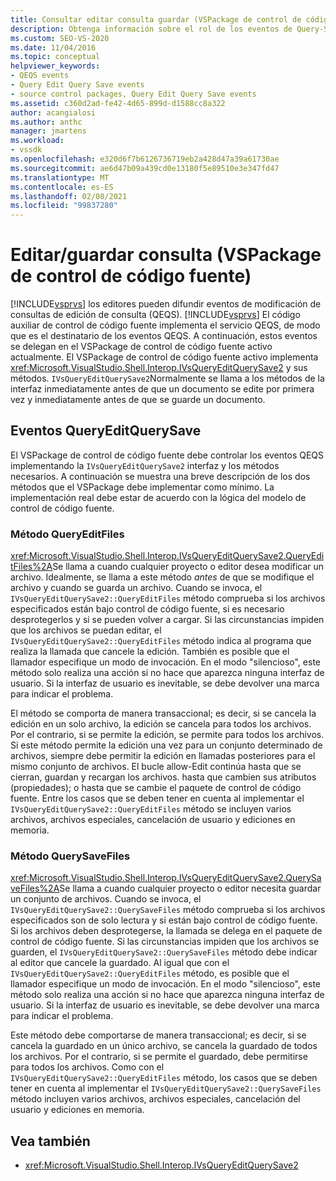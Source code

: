 ```yaml
---
title: Consultar editar consulta guardar (VSPackage de control de código fuente) | Microsoft Docs
description: Obtenga información sobre el rol de los eventos de Query-Save de Query-Edit y cómo se controlan mediante el VSPackage de control de código fuente.
ms.custom: SEO-VS-2020
ms.date: 11/04/2016
ms.topic: conceptual
helpviewer_keywords:
- QEQS events
- Query Edit Query Save events
- source control packages, Query Edit Query Save events
ms.assetid: c360d2ad-fe42-4d65-899d-d1588cc8a322
author: acangialosi
ms.author: anthc
manager: jmartens
ms.workload:
- vssdk
ms.openlocfilehash: e320d6f7b6126736719eb2a428d47a39a61730ae
ms.sourcegitcommit: ae6d47b09a439cd0e13180f5e89510e3e347fd47
ms.translationtype: MT
ms.contentlocale: es-ES
ms.lasthandoff: 02/08/2021
ms.locfileid: "99837280"
---
```

# <a name="query-edit-query-save-source-control-vspackage"></a>Editar/guardar consulta (VSPackage de control de código fuente)
[!INCLUDE[vsprvs](../../code-quality/includes/vsprvs_md.md)] los editores pueden difundir eventos de modificación de consultas de edición de consulta (QEQS). [!INCLUDE[vsprvs](../../code-quality/includes/vsprvs_md.md)] El código auxiliar de control de código fuente implementa el servicio QEQS, de modo que es el destinatario de los eventos QEQS. A continuación, estos eventos se delegan en el VSPackage de control de código fuente activo actualmente. El VSPackage de control de código fuente activo implementa <xref:Microsoft.VisualStudio.Shell.Interop.IVsQueryEditQuerySave2> y sus métodos. `IVsQueryEditQuerySave2`Normalmente se llama a los métodos de la interfaz inmediatamente antes de que un documento se edite por primera vez y inmediatamente antes de que se guarde un documento.

## <a name="queryeditquerysave-events"></a>Eventos QueryEditQuerySave
 El VSPackage de control de código fuente debe controlar los eventos QEQS implementando la `IVsQueryEditQuerySave2` interfaz y los métodos necesarios. A continuación se muestra una breve descripción de los dos métodos que el VSPackage debe implementar como mínimo. La implementación real debe estar de acuerdo con la lógica del modelo de control de código fuente.

### <a name="queryeditfiles-method"></a>Método QueryEditFiles
 <xref:Microsoft.VisualStudio.Shell.Interop.IVsQueryEditQuerySave2.QueryEditFiles%2A>Se llama a cuando cualquier proyecto o editor desea modificar un archivo. Idealmente, se llama a este método *antes* de que se modifique el archivo y cuando se guarda un archivo. Cuando se invoca, el `IVsQueryEditQuerySave2::QueryEditFiles` método comprueba si los archivos especificados están bajo control de código fuente, si es necesario desprotegerlos y si se pueden volver a cargar. Si las circunstancias impiden que los archivos se puedan editar, el `IVsQueryEditQuerySave2::QueryEditFiles` método indica al programa que realiza la llamada que cancele la edición. También es posible que el llamador especifique un modo de invocación. En el modo "silencioso", este método solo realiza una acción si no hace que aparezca ninguna interfaz de usuario. Si la interfaz de usuario es inevitable, se debe devolver una marca para indicar el problema.

 El método se comporta de manera transaccional; es decir, si se cancela la edición en un solo archivo, la edición se cancela para todos los archivos. Por el contrario, si se permite la edición, se permite para todos los archivos. Si este método permite la edición una vez para un conjunto determinado de archivos, siempre debe permitir la edición en llamadas posteriores para el mismo conjunto de archivos. El bucle allow-Edit continúa hasta que se cierran, guardan y recargan los archivos. hasta que cambien sus atributos (propiedades); o hasta que se cambie el paquete de control de código fuente. Entre los casos que se deben tener en cuenta al implementar el `IVsQueryEditQuerySave2::QueryEditFiles` método se incluyen varios archivos, archivos especiales, cancelación de usuario y ediciones en memoria.

### <a name="querysavefiles-method"></a>Método QuerySaveFiles
 <xref:Microsoft.VisualStudio.Shell.Interop.IVsQueryEditQuerySave2.QuerySaveFiles%2A>Se llama a cuando cualquier proyecto o editor necesita guardar un conjunto de archivos. Cuando se invoca, el `IVsQueryEditQuerySave2::QuerySaveFiles` método comprueba si los archivos especificados son de solo lectura y si están bajo control de código fuente. Si los archivos deben desprotegerse, la llamada se delega en el paquete de control de código fuente. Si las circunstancias impiden que los archivos se guarden, el `IVsQueryEditQuerySave2::QuerySaveFiles` método debe indicar al editor que cancele la guardado. Al igual que con el `IVsQueryEditQuerySave2::QueryEditFiles` método, es posible que el llamador especifique un modo de invocación. En el modo "silencioso", este método solo realiza una acción si no hace que aparezca ninguna interfaz de usuario. Si la interfaz de usuario es inevitable, se debe devolver una marca para indicar el problema.

 Este método debe comportarse de manera transaccional; es decir, si se cancela la guardado en un único archivo, se cancela la guardado de todos los archivos. Por el contrario, si se permite el guardado, debe permitirse para todos los archivos. Como con el `IVsQueryEditQuerySave2::QueryEditFiles` método, los casos que se deben tener en cuenta al implementar el `IVsQueryEditQuerySave2::QuerySaveFiles` método incluyen varios archivos, archivos especiales, cancelación del usuario y ediciones en memoria.

## <a name="see-also"></a>Vea también
- <xref:Microsoft.VisualStudio.Shell.Interop.IVsQueryEditQuerySave2>
